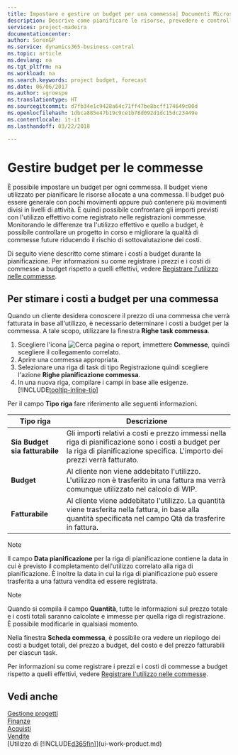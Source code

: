```yaml
---
title: Impostare e gestire un budget per una commessa| Documenti Microsoft
description: Descrive come pianificare le risorse, prevedere e controllare i costi di un progetto impostando un budget per ciascuna commessa.
services: project-madeira
documentationcenter: 
author: SorenGP
ms.service: dynamics365-business-central
ms.topic: article
ms.devlang: na
ms.tgt_pltfrm: na
ms.workload: na
ms.search.keywords: project budget, forecast
ms.date: 06/06/2017
ms.author: sgroespe
ms.translationtype: HT
ms.sourcegitcommit: d7fb34e1c9428a64c71ff47be8bcff174649c00d
ms.openlocfilehash: 1dbca885e47b19c9ce1b78d092d1dc15dc23449e
ms.contentlocale: it-it
ms.lasthandoff: 03/22/2018

---
```

# <a name="manage-job-budgets"></a>Gestire budget per le commesse
È possibile impostare un budget per ogni commessa. Il budget viene utilizzato per pianificare le risorse allocate a una commessa. Il budget può essere generale con pochi movimenti oppure può contenere più movimenti divisi in livelli di attività. È quindi possibile confrontare gli importi previsti con l'utilizzo effettivo come registrato nelle registrazioni commesse. Monitorando le differenze tra l'utilizzo effettivo e quello a budget, è possibile controllare un progetto in corso e migliorare la qualità di commesse future riducendo il rischio di sottovalutazione dei costi.

Di seguito viene descritto come stimare i costi a budget durante la pianificazione. Per informazioni su come registrare i prezzi e i costi di commesse a budget rispetto a quelli effettivi, vedere [Registrare l'utilizzo nelle commesse](projects-how-record-job-usage.md).  

## <a name="JobBudgetCosts"></a> Per stimare i costi a budget per una commessa
Quando un cliente desidera conoscere il prezzo di una commessa che verrà fatturata in base all'utilizzo, è necessario determinare i costi a budget per la commessa. A tale scopo, utilizzare la finestra **Righe task commessa**.

1. Scegliere l'icona ![Cerca pagina o report](media/ui-search/search_small.png "icona Cerca pagina o report"), immettere **Commesse**, quindi scegliere il collegamento correlato.  
2. Aprire una commessa appropriata.
3. Selezionare una riga di task di tipo Registrazione quindi scegliere l'azione **Righe pianificazione commessa**.
4. In una nuova riga, compilare i campi in base alle esigenze. [!INCLUDE[tooltip-inline-tip](includes/tooltip-inline-tip_md.md)]   

Per il campo **Tipo riga** fare riferimento alle seguenti informazioni.  

| Tipo riga | Descrizione |
| --- | --- |
| **Sia Budget sia fatturabile** |Gli importi relativi a costi e prezzo immessi nella riga di pianificazione sono i costi a budget per la riga di pianificazione specifica. L'importo dei prezzi verrà fatturato. |
| **Budget** |Al cliente non viene addebitato l'utilizzo. L'utilizzo non è trasferito in una fattura ma verrà comunque utilizzato nel calcolo di WIP. |
| **Fatturabile** |Al cliente viene addebitato l'utilizzo. La quantità viene trasferita nella fattura, in base alla quantità specificata nel campo Qtà da trasferire in fattura. |

> [!NOTE]  
>   Il campo **Data pianificazione** per la riga di pianificazione contiene la data in cui è previsto il completamento dell'utilizzo correlato alla riga di pianificazione. È inoltre la data in cui la riga di pianificazione può essere trasferita a una fattura vendita ed essere registrata.  

> [!NOTE]  
>   Quando si compila il campo **Quantità**, tutte le informazioni sul prezzo totale e i costi totali saranno calcolate e immesse per quella riga di registrazione. È possibile modificarle in qualsiasi momento.

Nella finestra **Scheda commessa**, è possibile ora vedere un riepilogo dei costi a budget totali, del prezzo a budget, del costo e del prezzo fatturabili per ciascun task.

Per informazioni su come registrare i prezzi e i costi di commesse a budget rispetto a quelli effettivi, vedere [Registrare l'utilizzo nelle commesse](projects-how-record-job-usage.md).

## <a name="see-also"></a>Vedi anche
[Gestione progetti](projects-manage-projects.md)  
[Finanze](finance.md)  
[Acquisti](purchasing-manage-purchasing.md)         
[Vendite](sales-manage-sales.md)      
[Utilizzo di [!INCLUDE[d365fin](includes/d365fin_md.md)]](ui-work-product.md)  

